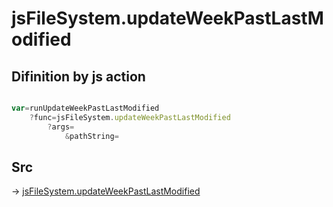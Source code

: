 # jsFileSystem.updateWeekPastLastModified

## Difinition by js action

```js.js

var=runUpdateWeekPastLastModified
	?func=jsFileSystem.updateWeekPastLastModified
		?args=
			&pathString=
```

## Src

-> [jsFileSystem.updateWeekPastLastModified](https://github.com/puutaro/CommandClick/blob/master/app/src/main/java/com/puutaro/commandclick/fragment_lib/terminal_fragment/js_interface/file/JsFileSystem.kt#L429)



